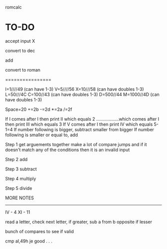 romcalc

TO-DO
================

accept input      X

convert to dec    

add               

convert to roman  

================

I=1////49 (can have 1-3)
V=5////56
X=10///58 (can have doubles 1-3)
L=50///4C
C=100//43 (can have doubles 1-3)
D=500//44
M=1000//4D (can have doubles 1-3)

Space=20
+=2b
-=2d
*=2a
/=2f

If I comes after I then print II which equals 2
..................which comes after I then print III which equals 3
If V comes after I then print IV which equals 5-1=4
If number following is bigger, subtract smaller from bigger
If number following is smaller or equal to, add

Step 1
get arguements together
make a lot of compare jumps and if it doesn't match any of the conditions then it is an 
invalid input



Step 2
add

Step 3
subtract

Step 4
multiply

Step 5
divide

MORE NOTES
- - - - - -

IV - 4
XI - 11

read a letter, check next letter, if greater, sub a from b
opposite if lesser

bunch of compares to see if valid

cmp al,49h
je good
.
.
.
